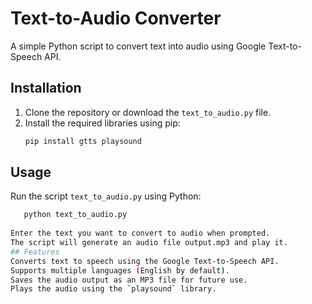 # Text-to-Audio Converter

A simple Python script to convert text into audio using Google Text-to-Speech API.

## Installation

1. Clone the repository or download the `text_to_audio.py` file.
2. Install the required libraries using pip:
   ```bash
   pip install gtts playsound
   
## Usage
Run the script `text_to_audio.py` using Python:

 ```bash 
    python text_to_audio.py
    
Enter the text you want to convert to audio when prompted.
The script will generate an audio file output.mp3 and play it.
## Features
Converts text to speech using the Google Text-to-Speech API.
Supports multiple languages (English by default).
Saves the audio output as an MP3 file for future use.
Plays the audio using the `playsound` library.
